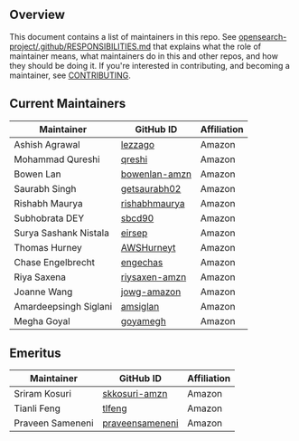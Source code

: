 ## Overview

This document contains a list of maintainers in this repo. See [opensearch-project/.github/RESPONSIBILITIES.md](https://github.com/opensearch-project/.github/blob/main/RESPONSIBILITIES.md#maintainer-responsibilities) that explains what the role of maintainer means, what maintainers do in this and other repos, and how they should be doing it. If you're interested in contributing, and becoming a maintainer, see [CONTRIBUTING](CONTRIBUTING.md).

## Current Maintainers

| Maintainer            | GitHub ID                                         | Affiliation |
|-----------------------|---------------------------------------------------|-------------|
| Ashish Agrawal        | [lezzago](https://github.com/lezzago)             | Amazon      |
| Mohammad Qureshi      | [qreshi](https://github.com/qreshi)               | Amazon      |
| Bowen Lan             | [bowenlan-amzn](https://github.com/bowenlan-amzn) | Amazon      |
| Saurabh Singh         | [getsaurabh02](https://github.com/getsaurabh02)   | Amazon      |
| Rishabh Maurya        | [rishabhmaurya](https://github.com/rishabhmaurya) | Amazon      |
| Subhobrata DEY        | [sbcd90](https://github.com/sbcd90)               | Amazon      |
| Surya Sashank Nistala | [eirsep](https://github.com/eirsep)               | Amazon      |
| Thomas Hurney         | [AWSHurneyt](https://github.com/AWSHurneyt)       | Amazon      |
| Chase Engelbrecht     | [engechas](https://github.com/engechas)           | Amazon      |
| Riya Saxena           | [riysaxen-amzn](https://github.com/riysaxen-amzn) | Amazon      |
| Joanne Wang           | [jowg-amazon](https://github.com/jowg-amazon)     | Amazon      |
| Amardeepsingh Siglani | [amsiglan](https://github.com/amsiglan)           | Amazon      | 
| Megha Goyal           | [goyamegh](https://github.com/goyamegh)           | Amazon      | 

## Emeritus

| Maintainer        | GitHub ID                                             | Affiliation |
|-------------------|-------------------------------------------------------|-------------|
| Sriram Kosuri     | [skkosuri-amzn](https://github.com/skkosuri-amzn)     | Amazon      |
| Tianli Feng       | [tlfeng](https://github.com/tlfeng)                   | Amazon      |
| Praveen Sameneni  | [praveensameneni](https://github.com/praveensameneni) | Amazon      |
